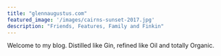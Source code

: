 ```yaml
---
title: "glennaugustus.com"
featured_image: '/images/cairns-sunset-2017.jpg'
description: "Friends, Features, Family and Finkin"
---
```

Welcome to my blog. Distilled like Gin, refined like Oil and totally Organic.




